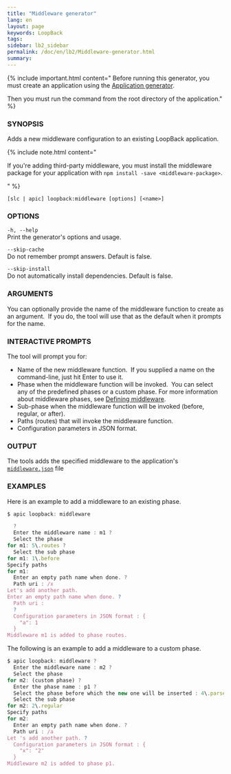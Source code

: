 ```yaml
---
title: "Middleware generator"
lang: en
layout: page
keywords: LoopBack
tags:
sidebar: lb2_sidebar
permalink: /doc/en/lb2/Middleware-generator.html
summary:
---
```


{% include important.html content="
Before running this generator, you must create an application using the [Application generator](Application-generator.html).

Then you must run the command from the root directory of the application."
%}

### SYNOPSIS

Adds a new middleware configuration to an existing LoopBack application.

{% include note.html content="

If you're adding third-party middleware, you must install the middleware package for your application with `npm install -save <middleware-package>`.

" %}

```shell
[slc | apic] loopback:middleware [options] [<name>]
```

### OPTIONS

`-h, --help`  
Print the generator's options and usage.

`--skip-cache`  
Do not remember prompt answers. Default is false.

`--skip-install`  
Do not automatically install dependencies. Default is false.

### ARGUMENTS

You can optionally provide the name of the middleware function to create as an argument.  If you do, the tool will use that as the default when it prompts for the name.

### INTERACTIVE PROMPTS

The tool will prompt you for:

*   Name of the new middleware function.  If you supplied a name on the command-line, just hit Enter to use it.
*   Phase when the middleware function will be invoked.  You can select any of the predefined phases or a custom phase. For more information about middleware phases, see [Defining middleware](Defining-middleware.html).
*   Sub-phase when the middleware function will be invoked (before, regular, or after).
*   Paths (routes) that will invoke the middleware function.
*   Configuration parameters in JSON format.

### OUTPUT

The tools adds the specified middleware to the application's [`middleware.json`](middleware.json.html) file

### EXAMPLES

Here is an example to add a middleware to an existing phase.

```js
$ apic loopback: middleware

  ?
  Enter the middleware name : m1 ?
  Select the phase
for m1: 5\.routes ?
  Select the sub phase
for m1: 1\.before
Specify paths
for m1:
  Enter an empty path name when done. ?
  Path uri : /x
Let's add another path.
Enter an empty path name when done. ?
  Path uri :
  ?
  Configuration parameters in JSON format : {
    "a": 1
  }
Middleware m1 is added to phase routes.
```

The following is an example to add a middleware to a custom phase.

```js
$ apic loopback: middleware ?
  Enter the middleware name : m2 ?
  Select the phase
for m2: (custom phase) ?
  Enter the phase name : p1 ?
  Select the phase before which the new one will be inserted : 4\.parse ?
  Select the sub phase
for m2: 2\.regular
Specify paths
for m2:
  Enter an empty path name when done. ?
  Path uri : /a
Let 's add another path. ?
  Configuration parameters in JSON format : {
    "x": "2"
  }
Middleware m2 is added to phase p1.
```
